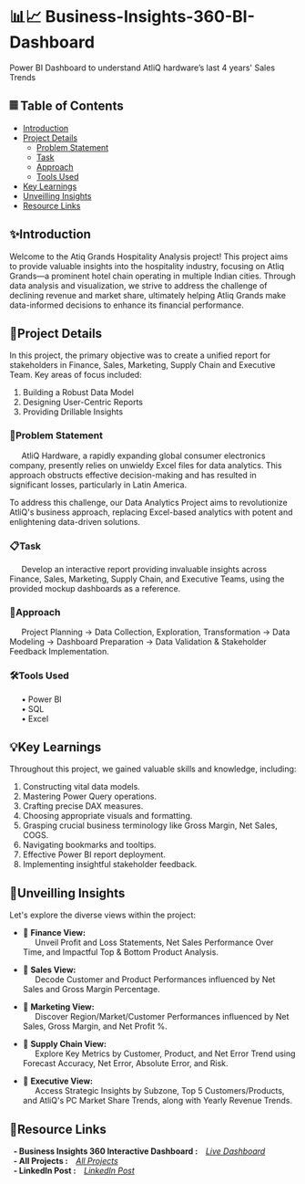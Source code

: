 # 📊📈 Business-Insights-360-BI-Dashboard
Power BI Dashboard to understand AtliQ hardware’s last 4 years' Sales Trends

## 𝄜 Table of Contents

- [Introduction](#introduction)
- [Project Details](#project-details)
    - [Problem Statement](#problem-statement)
    - [Task](#task)
    - [Approach](#approach)
    - [Tools Used](#tools-used)
- [Key Learnings](#key-learnings)
- [Unveilling Insights](#unveilling-insights)
- [Resource Links](#resource-links)

## ✨Introduction

Welcome to the Atiq Grands Hospitality Analysis project! This project aims to provide valuable insights into the hospitality industry, focusing on Atliq Grands—a prominent hotel chain operating in multiple Indian cities. Through data analysis and visualization, we strive to address the challenge of declining revenue and market share, ultimately helping Atliq Grands make data-informed decisions to enhance its financial performance.

## 📑Project Details

In this project, the primary objective was to create a unified report for stakeholders in Finance, Sales, Marketing, Supply Chain and Executive Team. Key areas of focus included:

1. Building a Robust Data Model
2. Designing User-Centric Reports
3. Providing Drillable Insights

### 🚨Problem Statement

&ensp;&emsp;AtliQ Hardware, a rapidly expanding global consumer electronics company, presently relies on unwieldy Excel files for data analytics. This approach obstructs effective decision-making and has resulted in significant losses, particularly in Latin America.<br /> 

To address this challenge, our Data Analytics Project aims to revolutionize AtliQ's business approach, replacing Excel-based analytics with potent and enlightening data-driven solutions.

### 📋Task

&ensp;&emsp;Develop an interactive report providing invaluable insights across Finance, Sales, Marketing, Supply Chain, and Executive Teams, using the provided mockup dashboards as a reference.

### 🎯Approach

&ensp;&emsp;Project Planning → Data Collection, Exploration, Transformation → Data Modeling → Dashboard Preparation → Data Validation & Stakeholder Feedback Implementation.

### 🛠Tools Used

&ensp;&emsp;• Power BI<br />
&ensp;&emsp;• SQL<br />
&ensp;&emsp;• Excel<br />

## 💡Key Learnings

Throughout this project, we gained valuable skills and knowledge, including:

1. Constructing vital data models.
2. Mastering Power Query operations.
3. Crafting precise DAX measures.
4. Choosing appropriate visuals and formatting.
5. Grasping crucial business terminology like Gross Margin, Net Sales, COGS.
6. Navigating bookmarks and tooltips.
7. Effective Power BI report deployment.
8. Implementing insightful stakeholder feedback.

## 🔮Unveilling Insights

Let's explore the diverse views within the project:

- 🏦 <b>Finance View:</b><br />
&ensp;&emsp;Unveil Profit and Loss Statements, Net Sales Performance Over Time, and Impactful Top & Bottom Product Analysis.

- 💼 <b>Sales View:</b><br />
&ensp;&emsp;Decode Customer and Product Performances influenced by Net Sales and Gross Margin Percentage.

- 🎯 <b>Marketing View:</b><br />
&ensp;&emsp;Discover Region/Market/Customer Performances influenced by Net Sales, Gross Margin, and Net Profit %.

- 🚚 <b>Supply Chain View:</b><br />
&ensp;&emsp;Explore Key Metrics by Customer, Product, and Net Error Trend using Forecast Accuracy, Net Error, Absolute Error, and Risk.

- 👔 <b>Executive View:</b><br />
&ensp;&emsp;Access Strategic Insights by Subzone, Top 5 Customers/Products, and AtliQ's PC Market Share Trends, along with Yearly Revenue Trends.

## 🔗Resource Links
&ensp;<b>- Business Insights 360 Interactive Dashboard :</b>&emsp;_[Live Dashboard](https://app.powerbi.com/view?r=eyJrIjoiMWE1M2Q3ODctYzljZC00M2NjLTgwYmQtOWI0NWY5ZDY5MDU1IiwidCI6ImRmODY3OWNkLWE4MGUtNDVkOC05OWFjLWM4M2VkN2ZmOTVhMCJ9&embedImagePlaceholder=true)_<br />
&ensp;<b>- All Projects :</b>&emsp;_[All Projects](https://www.novypro.com/profile_projects/pravesh-agarwal)_<br />
&ensp;<b>- LinkedIn Post :</b>&emsp;_[LinkedIn Post]([https://www.novypro.com/profile_projects/pravesh-agarwal](https://www.linkedin.com/posts/pravesh-agarwal2708_business-insights-360-activity-7167246120123785216-lPp_?utm_source=share&utm_medium=member_desktop)https://www.linkedin.com/posts/pravesh-agarwal2708_business-insights-360-activity-7167246120123785216-lPp_?utm_source=share&utm_medium=member_desktop)_
